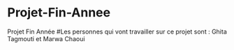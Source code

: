 # Projet-Fin-Annee
Projet Fin Année
#Les personnes qui vont travailler sur ce projet sont : Ghita Tagmouti et Marwa Chaoui
